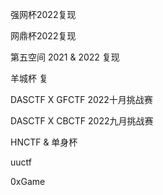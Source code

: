 强网杯2022复现

网鼎杯2022复现

第五空间 2021 & 2022 复现

羊城杯  复

DASCTF X GFCTF 2022十月挑战赛

DASCTF X CBCTF 2022九月挑战赛



HNCTF & 单身杯

uuctf

0xGame







